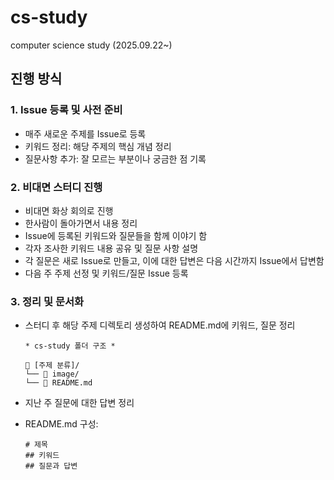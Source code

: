 # cs-study

computer science study (2025.09.22~)

## 진행 방식

### 1️. Issue 등록 및 사전 준비

- 매주 새로운 주제를 Issue로 등록
- 키워드 정리: 해당 주제의 핵심 개념 정리
- 질문사항 추가: 잘 모르는 부분이나 궁금한 점 기록

### 2. 비대면 스터디 진행

- 비대면 화상 회의로 진행
- 한사람이 돌아가면서 내용 정리
- Issue에 등록된 키워드와 질문들을 함께 이야기 함
- 각자 조사한 키워드 내용 공유 및 질문 사항 설명
- 각 질문은 새로 Issue로 만들고, 이에 대한 답변은 다음 시간까지 Issue에서 답변함
- 다음 주 주제 선정 및 키워드/질문 Issue 등록

### 3. 정리 및 문서화

- 스터디 후 해당 주제 디렉토리 생성하여 README.md에 키워드, 질문 정리

  ```
  * cs-study 폴더 구조 *

  📁 [주제 분류]/
  └── 📁 image/
  └── 📄 README.md
  ```

- 지난 주 질문에 대한 답변 정리

- README.md 구성:

  ```
  # 제목
  ## 키워드
  ## 질문과 답변
  ```
